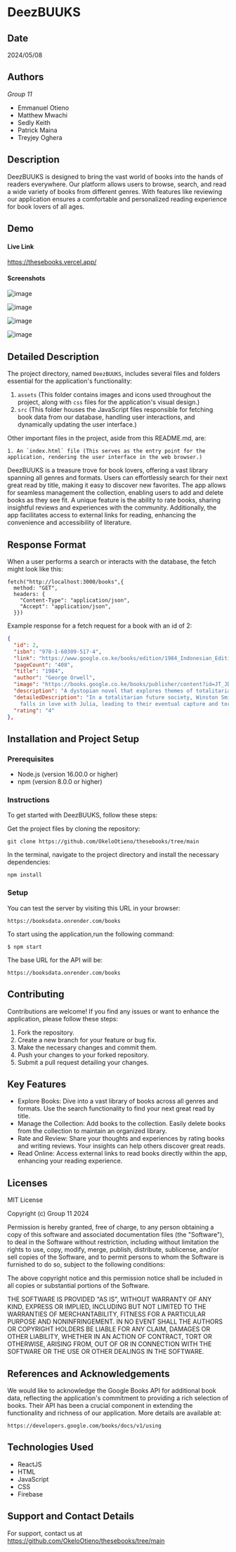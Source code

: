 # DeezBUUKS

## Date
   2024/05/08

## Authors
*Group 11*
* Emmanuel Otieno
* Matthew Mwachi
* Sedly Keith
* Patrick Maina
* Treyjey Oghera

## Description
DeezBUUKS is designed to bring the vast world of books into the hands of readers everywhere. Our platform allows users to browse, search, and read a wide variety of books from different genres. With features like reviewing our application ensures a comfortable and personalized reading experience for book lovers of all ages.

## Demo
#### Live Link
https://thesebooks.vercel.app/

#### Screenshots

![image](https://github.com/OkeloOtieno/thesebooks/assets/41443081/032b24fd-eaf2-4ed8-a45a-bab25cd7c967)

![image](https://github.com/OkeloOtieno/BottomlessCocktails/assets/41443081/e9b90242-2ba5-48cb-8fb2-af0269f69b09)

![image](https://github.com/OkeloOtieno/thesebooks/assets/41443081/e90c47eb-fec5-4d72-9da8-64232839c477)

![image](https://github.com/OkeloOtieno/thesebooks/assets/41443081/8c07dbb7-b965-448e-9996-e162f69816ba)


## Detailed Description

The project directory, named `DeezBUUKS`, includes several files and folders essential for the application's functionality:
1. `assets` (This folder contains images and icons used throughout the project, along with  `css` files for the application's visual design.)
2. `src` (This folder houses the JavaScript files responsible for fetching book data from our database, handling user interactions, and dynamically updating the user interface.)

Other important files in the project, aside from this README.md, are:
```
1. An `index.html` file (This serves as the entry point for the application, rendering the user interface in the web browser.)
```
DeezBUUKS is a treasure trove for book lovers, offering a vast library spanning all genres and formats. Users can effortlessly search for their next great read by title, making it easy to discover new favorites. The app allows for seamless management the collection, enabling users to add and delete books as they see fit. A unique feature is the ability to rate books, sharing insightful reviews and experiences with the community. Additionally, the app facilitates access to external links for reading, enhancing the convenience and accessibility of literature. 

## Response Format
When a user performs a search or interacts with the database, the fetch might look like this:
```
fetch("http://localhost:3000/books",{
  method: "GET",
  headers: {
    "Content-Type": "application/json",
    "Accept": "application/json",
  }})
```
Example response for a fetch request for a book with an id of 2:
```json
{
  "id": 2,
  "isbn": "978-1-60309-517-4",
  "link": "https://www.google.co.ke/books/edition/1984_Indonesian_Edition/JT_JDAAAQBAJ?hl=en&gbpv=0",
  "pageCount": "408",
  "title": "1984",
  "author": "George Orwell",
  "image": "https://books.google.co.ke/books/publisher/content?id=JT_JDAAAQBAJ&pg=PP1&img=1&zoom=3&hl=en&bul=1&sig=ACfU3U2MsxEnlYvYoweHkHNtYR5CpLNAOA&w=1280",
  "description": "A dystopian novel that explores themes of totalitarianism, propaganda, and individualism.",
  "detailedDescription": "In a totalitarian future society, Winston Smith works for the Party, rewriting history to fit its propaganda. As he begins to rebel against the oppressive regime, he 
    falls in love with Julia, leading to their eventual capture and torture. Orwell's dystopian masterpiece warns of the dangers of totalitarianism, surveillance, and the manipulation of truth",
  "rating": "4"
},
   ```

## Installation and Project Setup

### Prerequisites
- Node.js (version 16.00.0 or higher)
- npm (version 8.0.0 or higher)

### Instructions
To get started with DeezBUUKS, follow these steps:

Get the project files by cloning the repository:
```
git clone https://github.com/OkeloOtieno/thesebooks/tree/main
```
In the terminal, navigate to the project directory and install the necessary dependencies:
```
npm install
```
### Setup
You can test the server by visiting this URL in your browser:
```
https://booksdata.onrender.com/books
```
To start using the application,run the following command:
```console
$ npm start
```

The base URL for the API will be:
```
https://booksdata.onrender.com/books
```

## Contributing
Contributions are welcome! If you find any issues or want to enhance the application, please follow these steps:

1. Fork the repository.
2. Create a new branch for your feature or bug fix.
3. Make the necessary changes and commit them.
4. Push your changes to your forked repository.
5. Submit a pull request detailing your changes.

## Key Features
* Explore Books: Dive into a vast library of books across all genres and formats. Use the search functionality to find your next great read by title.
* Manage the Collection: Add books to the collection. Easily delete books from the collection to maintain an organized library.
* Rate and Review: Share your thoughts and experiences by rating books and writing reviews. Your insights can help others discover great reads.
* Read Online: Access external links to read books directly within the app, enhancing your reading experience.


## Licenses
MIT License

Copyright (c)  Group 11 2024

Permission is hereby granted, free of charge, to any person obtaining a copy of this software and associated documentation files (the "Software"), to deal in the Software without restriction, including without limitation the rights to use, copy, modify, merge, publish, distribute, sublicense, and/or sell copies of the Software, and to permit persons to whom the Software is furnished to do so, subject to the following conditions:

The above copyright notice and this permission notice shall be included in all copies or substantial portions of the Software.

THE SOFTWARE IS PROVIDED "AS IS", WITHOUT WARRANTY OF ANY KIND, EXPRESS OR IMPLIED, INCLUDING BUT NOT LIMITED TO THE WARRANTIES OF MERCHANTABILITY, FITNESS FOR A PARTICULAR PURPOSE AND NONINFRINGEMENT. IN NO EVENT SHALL THE AUTHORS OR COPYRIGHT HOLDERS BE LIABLE FOR ANY CLAIM, DAMAGES OR OTHER LIABILITY, WHETHER IN AN ACTION OF CONTRACT, TORT OR OTHERWISE, ARISING FROM, OUT OF OR IN CONNECTION WITH THE SOFTWARE OR THE USE OR OTHER DEALINGS IN THE SOFTWARE.

## References and Acknowledgements

We would like to acknowledge the Google Books API for additional book data, reflecting the application's commitment to providing a rich selection of books. Their API has been a crucial component in extending the functionality and richness of our application. More details are available at:
```
https://developers.google.com/books/docs/v1/using
```

## Technologies Used
- ReactJS
- HTML
- JavaScript
- CSS
- Firebase


## Support and Contact Details
For support, contact us at https://github.com/OkeloOtieno/thesebooks/tree/main
